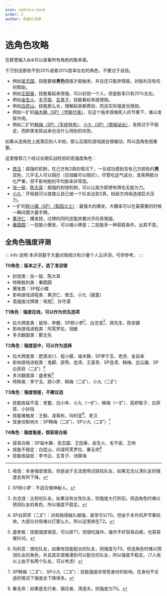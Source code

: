 ```yaml
---
icon: address-book
order: 2
author: 奇葩の灵梦
---
```


# 选角色攻略

在群里输入`胜率`可以查看所有角色的胜率表。

千万别选那些不到20%或者20%胜率左右的角色，不要过于自信。

- 例如[吴志国](../skills/base.md#w-吴志国-剿匪大队长)，技能要接**黑色**情报才能触发，并且还只能弃情报，对胜利没有任何帮助。
- 例如[王田香](../skills/base.md#w-王田香-特务处长)，技能看起来很强，可以封锁一个人，但是胜率只有20%左右。
- 例如[金生火](../skills/base.md#j-金生火-军机处处长)、[毛不拔](../skills/base.md#m-毛不拔-古董商人)、[玄青子](../skills/base.md#x-玄青子-算命先生)，技能看起来就很弱。
- 例如[白昆山](../skills/base.md#b-白昆山-军官)，技能那么长，理解起来都费劲，而且实际强度也很弱。
- 例如一扩的[端木静（SP）（学联代表）](../skills/extend1.md#d-端木静-sp-学联代表)，在这个版本很难死人的节奏下，难以发挥作用。
- 例如二扩的[韩梅（SP）（军统特务）](../skills/extend2.md#h-韩梅-sp-军统特务)、[小九（SP）（情报站长）](../skills/extend2.md#x-小九-sp-情报站长)，发挥过于不稳定，而即使发挥出来也没什么特别的优势。

如果从选角色上就落后别人半拍，那么后面的游戏就会很被动，所以选角色很重要。

这里推荐几个经过长期实战检验的高强度角色：
- [商玉](../skills/base.md#s-商玉-酒楼掌柜)：超强的机制，在己方有2真的情况下，一旦成功摸到含有己方颜色的**黑**双色，几乎无人可以阻拦（仅钱敏可以阻拦）。尽管吃运气成分，发挥两极分化严重，但不影响她的平均胜率非常高。
- [张一挺](../skills/base.md#z-张一挺-司令)、[陈大耳](../skills/extend2.md#c-陈大耳-包打听)：超强的封锁机制，可以让敌方即使有牌也无能为力。
- [小九](../skills/base.md#x-小九-报童)：开局就可以直接让自己或一个队友达到2真，给敌方持续造成巨大压力。
- 一扩的[程小蝶（SP）（梨园义士）](../skills/extend1.md#c-程小蝶-sp-梨园义士)：最强大的爆发，大概率可以在最需要的时候一瞬间摸大量手牌。
- [黄济仁](../skills/base.md#h-黄济仁-药铺大夫)：爆发技，过牌的同时还能弃置对手的真情报。
- [秦圆圆](../skills/extend1.md#q-秦圆圆-风尘侠女)：一技能小爆发，可以缩小牌差；二技能多一种获胜条件。出其不意。

## 全角色强度评测

::: info 说明
本评测基于大量对局统计和少量个人云评测，可供参考。
:::

**T0角色：版本之子，选了准没错**

- 封锁类：张一挺、陈大耳
- 特殊胜利类：秦圆圆
- 爆发类：SP程小蝶
- 影响游戏进程类：黄济仁、商玉、小九（报童）
- 高强度过牌类：哑炮[^yapao]、孙守谟

[^yapao]: 哑炮：本身强度很高，但是由于无法使用试探找队友，如果无法认清队友则强度会有所下降。

**T1角色：强度在线，可以作为优先选项**

- 拉大牌差类：裴玲、李醒、SP顾小梦[^spguxiaomeng]、白沧浪[^baicanglang]、简先生、陈安娜
- 影响游戏进程类：阿芙罗拉、钱敏
- 多次翻面类：鄭文先

[^spguxiaomeng]: SP顾小梦：不适合做神秘人。
[^baicanglang]: 白沧浪：比较吃队友，如果没有女性队友，则强度大打折扣。但选角色时难以预测队友的角色，所以强度不稳定。

**T2角色：强度适中，可以作为选择**

- 拉大牌差类：肥源龙川、程小蝶、端木静、SP李宁玉、老虎、金自来
- 影响游戏进程类：鬼脚、邵秀、连鸢、王富贵、SP连鸢、韩梅、边云疆、SP白菲菲（二扩）[^spbaifeifei]
- 多次翻面类：盛老板[^shenglaoban]
- 特殊类：李宁玉、顾小梦、韩梅（二扩）、小九（二扩）

[^spbaifeifei]: SP白菲菲（二扩）：对局拖得越久越强，甚至可以T0。但由于本作风声节奏较快，大部分对局难以打那么久，所以这里排在T2。
[^shenglaoban]: 盛老板：技能强度很高，可以排T1，但很吃操作，操作不好容易白板，也容易被针对。

**T3角色：强度很差，不建议选**

- 技能收益不高：老鳖、白小年、小九（一扩）、韩梅（一扩）、高桥智子、白菲菲、小铃铛
- 技能难触发：王魁、凌素秋、玛利亚[^maliya]、老汉
- 受身份影响大：SP韩梅（二扩）、SP小九（二扩）[^spxiaojiu]

[^maliya]: 玛利亚：很吃队友，如果有技能配合的队友，则强度为T0。但选角色时难以预测队友的角色，并且其实很难凑到可以配合的队友，所以强度不稳定。（7人局以上由于有两个队友，可以考虑）
[^spxiaojiu]: SP韩梅（二扩）、SP小九（二扩）：技能强度非常受身份的影响，在身份不合适的情况下强度会下降很多。

**T4角色：强度极差，很容易白板**

- 容易白板：SP端木静、吴志国、王田香、金生火、毛不拔、王响
- 技能不稳定：白昆山、间谍阿芙罗拉、秦无命[^qinwuming]
- 技能收益低：李书云、玄青子、池静海

[^qinwuming]: 秦无命：如果是先行者、镇压者、清道夫，则强度为T0。

